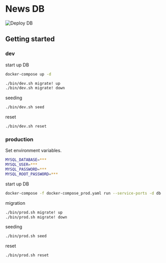 # News DB

![Deploy DB](https://github.com/c8112002/news-db/workflows/Deploy%20DB/badge.svg)

## Getting started

### dev

start up DB

```bash
docker-compose up -d
```

```bash
./bin/dev.sh migrate! up
./bin/dev.sh migrate! down
```

seeding

```bash
./bin/dev.sh seed
```

reset

```bash
./bin/dev.sh reset
```


### production

Set environment variables.
```bash
MYSQL_DATABASE=***
MYSQL_USER=***
MYSQL_PASSWORD=***
MYSQL_ROOT_PASSWORD=***
```

start up DB

```bash
docker-compose -f docker-compose_prod.yaml run --service-ports -d db 
```

migration

```bash
./bin/prod.sh migrate! up
./bin/prod.sh migrate! down
```

seeding

```bash
./bin/prod.sh seed
```

reset

```bash
./bin/prod.sh reset
```
